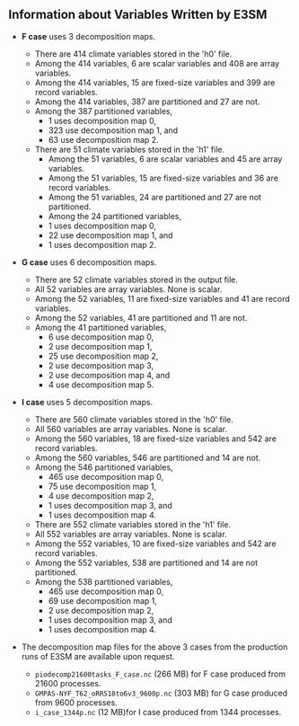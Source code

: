 ## Information about Variables Written by E3SM

* **F case** uses 3 decomposition maps.
  + There are 414 climate variables stored in the 'h0' file.
  + Among the 414 variables, 6 are scalar variables and 408 are array variables.
  + Among the 414 variables, 15 are fixed-size variables and 399 are record variables.
  + Among the 414 variables, 387 are partitioned and 27 are not.
  + Among the 387 partitioned variables,
    * 1 uses decomposition map 0,
    * 323 use decomposition map 1, and
    * 63 use decomposition map 2.
  + There are 51 climate variables stored in the 'h1' file.
    * Among the 51 variables, 6 are scalar variables and 45 are array variables.
    * Among the 51 variables, 15 are fixed-size variables and 36 are record variables.
    * Among the 51 variables, 24 are partitioned and 27 are not partitioned.
    * Among the 24 partitioned variables,
    * 1 uses decomposition map 0,
    * 22 use decomposition map 1, and
    * 1 uses decomposition map 2.

* **G case** uses 6 decomposition maps.
  + There are 52 climate variables stored in the output file.
  + All 52 variables are array variables. None is scalar.
  + Among the 52 variables, 11 are fixed-size variables and 41 are record variables.
  + Among the 52 variables, 41 are partitioned and 11 are not.
  + Among the 41 partitioned variables,
    * 6 use decomposition map 0,
    * 2 use decomposition map 1,
    * 25 use decomposition map 2,
    * 2 use decomposition map 3,
    * 2 use decomposition map 4, and
    * 4 use decomposition map 5.

* **I case** uses 5 decomposition maps.
  + There are 560 climate variables stored in the 'h0' file.
  + All 560 variables are array variables. None is scalar.
  + Among the 560 variables, 18 are fixed-size variables and 542 are record variables.
  + Among the 560 variables, 546 are partitioned and 14 are not.
  + Among the 546 partitioned variables,
    * 465 use decomposition map 0,
    * 75 use decomposition map 1,
    * 4 use decomposition map 2,
    * 1 uses decomposition map 3, and
    * 1 uses decomposition map 4.
  + There are 552 climate variables stored in the 'h1' file.
  + All 552 variables are array variables. None is scalar.
  + Among the 552 variables, 10 are fixed-size variables and 542 are record variables.
  + Among the 552 variables, 538 are partitioned and 14 are not partitioned.
  + Among the 538 partitioned variables,
    * 465 use decomposition map 0,
    * 69 use decomposition map 1,
    * 2 use decomposition map 2,
    * 1 uses decomposition map 3, and
    * 1 uses decomposition map 4.

* The decomposition map files for the above 3 cases from the production runs of
  E3SM are available upon request.
  + `piodecomp21600tasks_F_case.nc` (266 MB) for F case produced from 21600
    processes.
  + `GMPAS-NYF_T62_oRRS18to6v3_9600p.nc` (303 MB) for G case produced from 9600
    processes.
  + `i_case_1344p.nc` (12 MB)for I case produced from 1344 processes.

